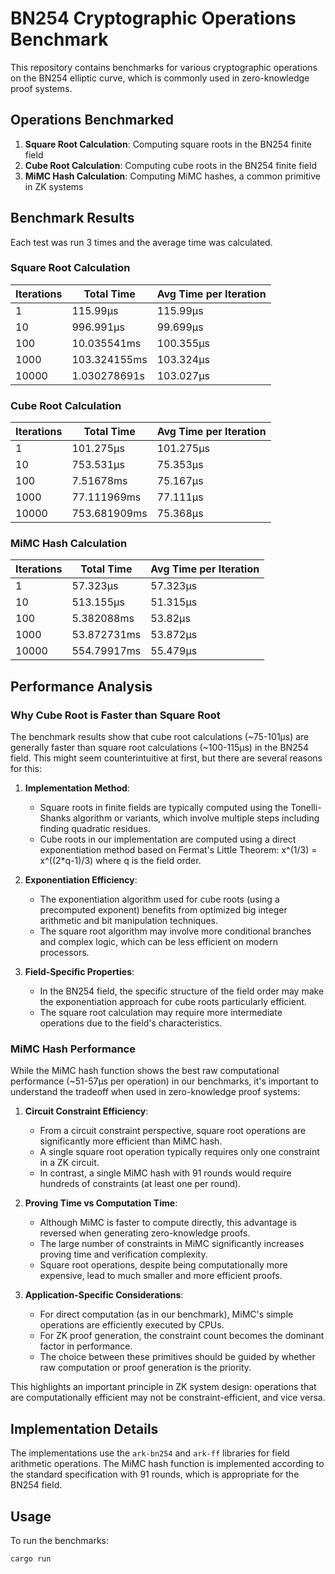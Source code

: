 # BN254 Cryptographic Operations Benchmark

This repository contains benchmarks for various cryptographic operations on the BN254 elliptic curve, which is commonly used in zero-knowledge proof systems.

## Operations Benchmarked

1. **Square Root Calculation**: Computing square roots in the BN254 finite field
2. **Cube Root Calculation**: Computing cube roots in the BN254 finite field
3. **MiMC Hash Calculation**: Computing MiMC hashes, a common primitive in ZK systems

## Benchmark Results

Each test was run 3 times and the average time was calculated.

### Square Root Calculation

| Iterations | Total Time | Avg Time per Iteration |
|------------|------------|------------------------|
| 1          | 115.99µs   | 115.99µs              |
| 10         | 996.991µs  | 99.699µs              |
| 100        | 10.035541ms| 100.355µs             |
| 1000       | 103.324155ms| 103.324µs            |
| 10000      | 1.030278691s| 103.027µs            |

### Cube Root Calculation

| Iterations | Total Time | Avg Time per Iteration |
|------------|------------|------------------------|
| 1          | 101.275µs  | 101.275µs             |
| 10         | 753.531µs  | 75.353µs              |
| 100        | 7.51678ms  | 75.167µs              |
| 1000       | 77.111969ms| 77.111µs              |
| 10000      | 753.681909ms| 75.368µs             |

### MiMC Hash Calculation

| Iterations | Total Time | Avg Time per Iteration |
|------------|------------|------------------------|
| 1          | 57.323µs   | 57.323µs              |
| 10         | 513.155µs  | 51.315µs              |
| 100        | 5.382088ms | 53.82µs               |
| 1000       | 53.872731ms| 53.872µs              |
| 10000      | 554.79917ms| 55.479µs              |

## Performance Analysis

### Why Cube Root is Faster than Square Root

The benchmark results show that cube root calculations (~75-101µs) are generally faster than square root calculations (~100-115µs) in the BN254 field. This might seem counterintuitive at first, but there are several reasons for this:

1. **Implementation Method**:
   - Square roots in finite fields are typically computed using the Tonelli-Shanks algorithm or variants, which involve multiple steps including finding quadratic residues.
   - Cube roots in our implementation are computed using a direct exponentiation method based on Fermat's Little Theorem: x^(1/3) = x^((2*q-1)/3) where q is the field order.

2. **Exponentiation Efficiency**:
   - The exponentiation algorithm used for cube roots (using a precomputed exponent) benefits from optimized big integer arithmetic and bit manipulation techniques.
   - The square root algorithm may involve more conditional branches and complex logic, which can be less efficient on modern processors.

3. **Field-Specific Properties**:
   - In the BN254 field, the specific structure of the field order may make the exponentiation approach for cube roots particularly efficient.
   - The square root calculation may require more intermediate operations due to the field's characteristics.

### MiMC Hash Performance

While the MiMC hash function shows the best raw computational performance (~51-57µs per operation) in our benchmarks, it's important to understand the tradeoff when used in zero-knowledge proof systems:

1. **Circuit Constraint Efficiency**: 
   - From a circuit constraint perspective, square root operations are significantly more efficient than MiMC hash.
   - A single square root operation typically requires only one constraint in a ZK circuit.
   - In contrast, a single MiMC hash with 91 rounds would require hundreds of constraints (at least one per round).

2. **Proving Time vs Computation Time**:
   - Although MiMC is faster to compute directly, this advantage is reversed when generating zero-knowledge proofs.
   - The large number of constraints in MiMC significantly increases proving time and verification complexity.
   - Square root operations, despite being computationally more expensive, lead to much smaller and more efficient proofs.

3. **Application-Specific Considerations**:
   - For direct computation (as in our benchmark), MiMC's simple operations are efficiently executed by CPUs.
   - For ZK proof generation, the constraint count becomes the dominant factor in performance.
   - The choice between these primitives should be guided by whether raw computation or proof generation is the priority.

This highlights an important principle in ZK system design: operations that are computationally efficient may not be constraint-efficient, and vice versa.

## Implementation Details

The implementations use the `ark-bn254` and `ark-ff` libraries for field arithmetic operations. The MiMC hash function is implemented according to the standard specification with 91 rounds, which is appropriate for the BN254 field.

## Usage

To run the benchmarks:

```bash
cargo run
```
